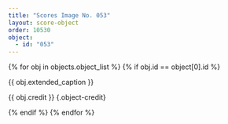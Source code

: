 ```yaml
---
title: "Scores Image No. 053"
layout: score-object
order: 10530
object:
  - id: "053"
---
```


{% for obj in objects.object_list %}
{% if obj.id == object[0].id %}

{{ obj.extended_caption }}

{{ obj.credit }} {.object-credit}

{% endif %}
{% endfor %}
